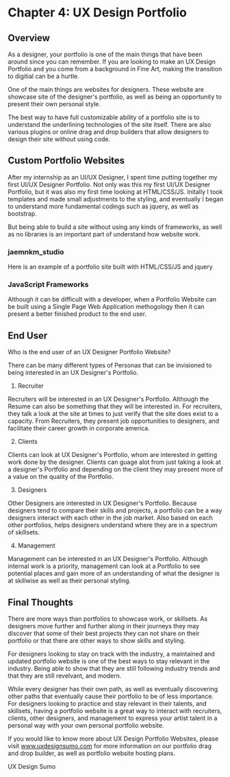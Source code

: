 # Chapter 4: UX Design Portfolio

## Overview

As a designer, your portfolio is one of the main things that have been around since you can remember. If you are looking to make an UX Design Portfolio and you come from a background in Fine Art, making the transition to digitial can be a hurtle.

One of the main things are websites for designers. These website are showcase site of the designer's portfolio, as well as being an opportunity to present their own personal style. 

The best way to have full customizable ability of a portfolio site is to understand the underlining technologies of the site itself. There are also various plugins or online drag and drop builders that allow designers to design their site without using code.

## Custom Portfolio Websites

After my internship as an UI/UX Designer, I spent time putting together my first UI/UX Designer Portfolio. Not only was this my first UI/UX Designer Portfolio, but it was also my first time looking at HTML/CSS/JS. Initally I took templates and made small adjustments to the styling, and eventually I began to understand more fundamental codings such as jquery, as well as bootstrap. 

But being able to build a site without using any kinds of frameworks, as well as no libraries is an important part of understand how website work.

### jaemnkm_studio

Here is an example of a portfolio site built with HTML/CSS/JS and jquery

### JavaScript Frameworks

Although it can be difficult with a developer, when a Portfolio Website can be built using a Single Page Web Application methogology then it can present a better finished product to the end user.

## End User

Who is the end user of an UX Designer Portfolio Website?

There can be many different types of Personas that can be invisioned to being interested in an UX Designer's Portfolio.

1. Recruiter

Recruiters will be interested in an UX Designer's Portfolio. Although the Resume can also be something that they will be interested in. For recruiters, they talk a look at the site at times to just verify that the site does exist to a capacity. From Recruiters, they present job opportunities to designers, and facilitate their career growth in corporate america.

2. Clients

Clients can look at UX Designer's Portfolio, whom are interested in getting work done by the designer. Clients can guage alot from just taking a look at a designer's Portfolio and depending on the client they may present more of a value on the quality of the Portfolio.

3. Designers

Other Designers are interested in UX Designer's Portfolio. Because designers tend to compare their skills and projects, a portfolio can be a way designers interact with each other in the job market. Also based on each other portfolios, helps designers understand where they are in a spectrum of skillsets.

4. Management

Management can be interested in an UX Designer's Portfolio. Although internal work is a priority, management can look at a Portfolio to see potential places and gain more of an understanding of what the designer is at skillwise as well as their personal styling.

## Final Thoughts

There are more ways than portfolios to showcase work, or skillsets. As designers move further and further along in their journeys they may discover that some of their best projects they can not share on their portfolio or that there are other ways to show skills and styling. 

For designers looking to stay on track with the industry, a maintained and updated portfolio website is one of the best ways to stay relevant in the industry. Being able to show that they are still following industry trends and that they are still revelvant, and modern.

While every designer has their own path, as well as eventually discovering other paths that eventually cause their portfolio to be of less importance. For designers looking to practice and stay relevant in their talents, and skillsets, having a portfolio website is a great way to interact with recruiters, clients, other designers, and management to express your artist talent in a personal way with your own personal portfolio website.

If you would like to know more about UX Design Portfolio Websites, please visit www.uxdesignsumo.com for more information on our portfolio drag and drop builder, as well as portfolio website hosting plans.

UX Design Sumo
